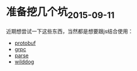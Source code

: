<h1>准备挖几个坑<sub>2015-09-11</sub></h1>

近期想尝试一下这些东西，当然都是想要跟js结合使用：

* [protobuf](https://developers.google.com/protocol-buffers/)
* [grpc](http://www.grpc.io/)
* [parse](https://www.parse.com/)
* [wilddog](https://www.wilddog.com/)